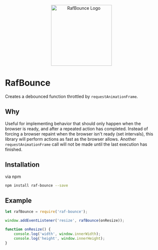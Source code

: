 <p align="center">
  <img src="/../repo-assets/images/raf-bounce-readme.png" width="200" style="text-align: center" alt="RafBounce Logo"/>
</p>

# RafBounce
Creates a debounced function throttled by `requestAnimationFrame`.

## Why
Useful for implementing behavior that should only happen when the browser is ready, and after a repeated action has completed.
Instead of forcing a browser repaint when the browser isn't ready (set intervals), this library will perform actions as fast as the browser allows.
Another `requestAnimationFrame` call will not be made until the last execution has finished.

## Installation

via npm

```bash
npm install raf-bounce --save
```

## Example
```javascript
let rafBounce = require('raf-bounce');

window.addEventListener('resize', rafBounce(onResize));

function onResize() {
	console.log('width', window.innerWidth);
	console.log('height', window.innerHeight);
}
```
